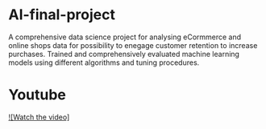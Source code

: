 # AI-final-project
A comprehensive data science project for analysing eCormmerce and online shops data for possibility to enegage customer retention to increase purchases. Trained and comprehensively evaluated machine learning models using different algorithms and tuning procedures.


# Youtube
[![Watch the video]](https://youtu.be/T-D1KVIuvjA)


